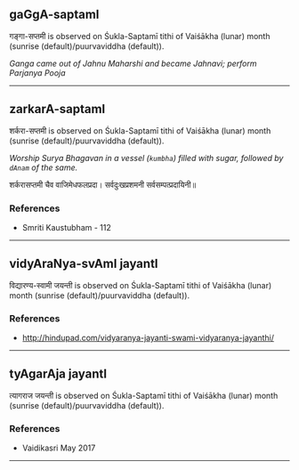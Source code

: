## gaGgA-saptamI
गङ्गा-सप्तमी is observed on Śukla-Saptamī tithi of Vaiśākha (lunar) month (sunrise (default)/puurvaviddha (default)).

_Ganga came out of Jahnu Maharshi and became Jahnavi; perform Parjanya Pooja_

---
## zarkarA-saptamI
शर्करा-सप्तमी is observed on Śukla-Saptamī tithi of Vaiśākha (lunar) month (sunrise (default)/puurvaviddha (default)).

_Worship Surya Bhagavan in a vessel (`kumbha`) filled with sugar, followed by `dAnam` of the same._

शर्करासप्तमी चैव वाजिमेधफलप्रदा।
सर्वदुःखप्रशमनी सर्वसम्पत्प्रदायिनी॥
### References
* Smriti Kaustubham - 112


---
## vidyAraNya-svAmI jayantI
विद्यारण्य-स्वामी जयन्ती is observed on Śukla-Saptamī tithi of Vaiśākha (lunar) month (sunrise (default)/puurvaviddha (default)).


### References
* http://hindupad.com/vidyaranya-jayanti-swami-vidyaranya-jayanthi/


---
## tyAgarAja jayantI
त्यागराज जयन्ती is observed on Śukla-Saptamī tithi of Vaiśākha (lunar) month (sunrise (default)/puurvaviddha (default)).


### References
* Vaidikasri May 2017


---
